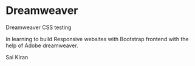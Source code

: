 # Dreamweaver
Dreamweaver CSS testing

In learning to build Responsive websites with Bootstrap frontend with the help of Adobe dreamweaver.

Sai Kiran

